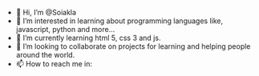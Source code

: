 - 👋 Hi, I’m @Soiakla
- 👀 I’m interested in learning about programming languages like, javascript, python and more...
- 🌱 I’m currently learning html 5, css 3 and js.
- 💞️ I’m looking to collaborate on projects for learning and helping people around the world.
- 📫 How to reach me in:

<!---
Soiakla/Soiakla is a ✨ special ✨ repository because its `README.md` (this file) appears on your GitHub profile.
You can click the Preview link to take a look at your changes.
--->
